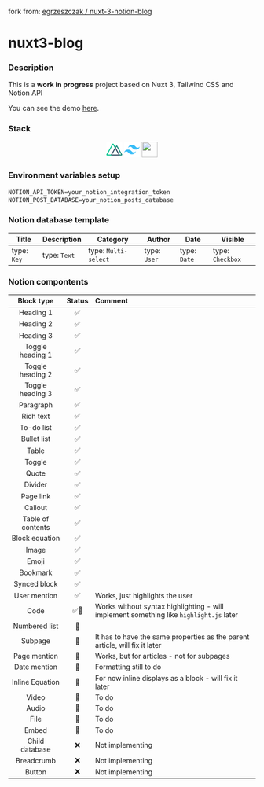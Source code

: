fork from: [egrzeszczak / nuxt-3-notion-blog](https://github.com/egrzeszczak/nuxt-3-notion-blog)
# nuxt3-blog

### Description

This is a **work in progress** project based on Nuxt 3, Tailwind CSS and Notion API

You can see the demo [here](https://earnest-longma-3caf94.netlify.app).

### Stack

<p align="center">
    <img src="https://raw.githubusercontent.com/devicons/devicon/2ae2a900d2f041da66e950e4d48052658d850630/icons/nuxtjs/nuxtjs-original.svg" width=32 height=32>
    <img src="https://raw.githubusercontent.com/devicons/devicon/2ae2a900d2f041da66e950e4d48052658d850630/icons/tailwindcss/tailwindcss-plain.svg" width=32 height=32>
    <img src="https://cdn.worldvectorlogo.com/logos/notion-logo-1.svg" width=32 height=32>
</p>

### Environment variables setup

```env
NOTION_API_TOKEN=your_notion_integration_token
NOTION_POST_DATABASE=your_notion_posts_database
```

### Notion database template

| Title       | Description  | Category             | Author       | Date         | Visible          |
| ----------- | ------------ | -------------------- | ------------ | ------------ | ---------------- |
| type: `Key` | type: `Text` | type: `Multi-select` | type: `User` | type: `Date` | type: `Checkbox` |

### Notion compontents

|    Block type     | Status | Comment                                                                                |
| :---------------: | :----: | :------------------------------------------------------------------------------------- |
|     Heading 1     |   ✅   |                                                                                        |
|     Heading 2     |   ✅   |                                                                                        |
|     Heading 3     |   ✅   |                                                                                        |
| Toggle heading 1  |   ✅   |                                                                                        |
| Toggle heading 2  |   ✅   |                                                                                        |
| Toggle heading 3  |   ✅   |                                                                                        |
|     Paragraph     |   ✅   |                                                                                        |
|     Rich text     |   ✅   |                                                                                        |
|    To-do list     |   ✅   |                                                                                        |
|    Bullet list    |   ✅   |                                                                                        |
|       Table       |   ✅   |                                                                                        |
|      Toggle       |   ✅   |                                                                                        |
|       Quote       |   ✅   |                                                                                        |
|      Divider      |   ✅   |                                                                                        |
|     Page link     |   ✅   |                                                                                        |
|      Callout      |   ✅   |                                                                                        |
| Table of contents |   ✅   |                                                                                        |
|  Block equation   |   ✅   |                                                                                        |
|       Image       |   ✅   |                                                                                        |
|       Emoji       |   ✅   |                                                                                        |
|     Bookmark      |   ✅   |                                                                                        |
|   Synced block    |   ✅   |                                                                                        |
|   User mention    |   ✅   | Works, just highlights the user                                                        |
|       Code        |  ✅🔨  | Works without syntax highlighting - will implement something like `highlight.js` later |
|   Numbered list   |   🔨   |                                                                                        |
|      Subpage      |   🔨   | It has to have the same properties as the parent article, will fix it later            |
|   Page mention    |   🔨   | Works, but for articles - not for subpages                                             |
|   Date mention    |   🔨   | Formatting still to do                                                                 |
|  Inline Equation  |   🔨   | For now inline displays as a block - will fix it later                                 |
|       Video       |   🔨   | To do                                                                                  |
|       Audio       |   🔨   | To do                                                                                  |
|       File        |   🔨   | To do                                                                                  |
|       Embed       |   🔨   | To do                                                                                  |
|  Child database   |   ❌   | Not implementing                                                                       |
|    Breadcrumb     |   ❌   | Not implementing                                                                       |
|      Button       |   ❌   | Not implementing                                                                       |
